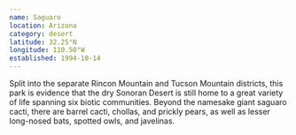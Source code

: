 ```yaml
---
name: Saguaro
location: Arizona
category: desert
latitude: 32.25°N
longitude: 110.50°W
established: 1994-10-14
---
```


Split into the separate Rincon Mountain and Tucson Mountain districts, this park is evidence that the dry Sonoran Desert is still home to a great variety of life spanning six biotic communities. Beyond the namesake giant saguaro cacti, there are barrel cacti, chollas, and prickly pears, as well as lesser long-nosed bats, spotted owls, and javelinas.
